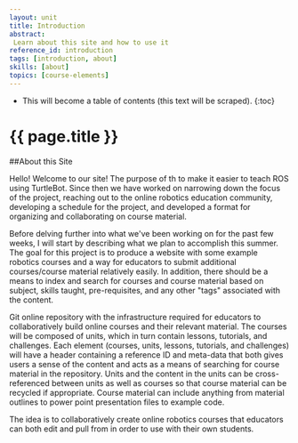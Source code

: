 ```yaml
---
layout: unit
title: Introduction
abstract:
 Learn about this site and how to use it
reference_id: introduction
tags: [introduction, about]
skills: [about]
topics: [course-elements]
---
```




* This will become a table of contents (this text will be scraped).
{:toc}

# {{ page.title }}

##About this Site

Hello! Welcome to our site!  The purpose of th to make it easier to teach ROS using TurtleBot.  Since then we have worked on narrowing down the focus of the project, reaching out to the online robotics education community, developing a schedule for the project, and developed a format for organizing and collaborating on course material.

Before delving further into what we've been working on for the past few weeks, I will start by describing what we plan to accomplish this summer.  The goal for this project is to produce a website with some example robotics courses and a way for educators to submit additional courses/course material relatively easily.  In addition, there should be a means to index and search for courses and course material based on subject, skills taught, pre-requisites, and any other "tags" associated with the content.

Git online repository with the infrastructure required for educators to collaboratively build online courses and their relevant material.  The courses will be composed of units, which in turn contain lessons, tutorials, and challenges.  Each element (courses, units, lessons, tutorials, and challenges) will have a header containing a reference ID and meta-data that both gives users a sense of the content and acts as a means of searching for course material in the repository. Units and the content in the units can be cross-referenced between units as well as courses so that course material can be recycled if appropriate. Course material can include anything from material outlines to power point presentation files to example code. 

The idea is to collaboratively create online robotics courses that educators can both edit and pull from in order to use with their own students. 

